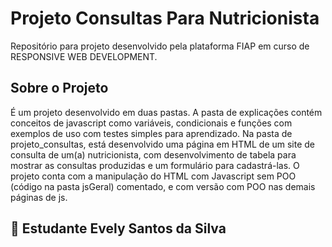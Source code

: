 # Projeto Consultas Para Nutricionista
Repositório para projeto desenvolvido pela plataforma FIAP em curso de RESPONSIVE WEB DEVELOPMENT.

## Sobre o  Projeto
É um projeto desenvolvido em duas pastas.
A pasta de explicações contém conceitos de javascript como variáveis, condicionais e funções com exemplos de uso com testes simples para aprendizado.
Na pasta de projeto_consultas, está desenvolvido uma página em HTML de um site de consulta de um(a) nutricionista, com desenvolvimento de tabela para mostrar as consultas produzidas e um formulário para cadastrá-las.
O projeto conta com a manipulação do HTML com Javascript sem POO (código na pasta jsGeral) comentado, e com versão com POO nas demais páginas de js.

## 🤝 Estudante Evely Santos da Silva

